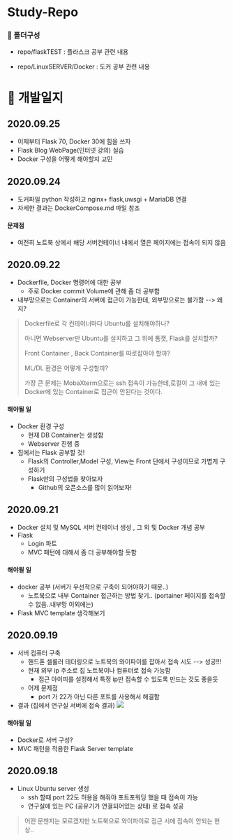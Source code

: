 # Study-Repo

### :file_folder: 폴더구성

* repo/flaskTEST : 플라스크 공부 관련 내용

* repo/LinuxSERVER/Docker : 도커 공부 관련 내용



# :calendar: 개발일지

## 2020.09.25

* 이제부터 Flask 70, Docker 30에 힘을 쓰자
* Flask Blog WebPage(인터넷 강의) 실습
* Docker 구성을 어떻게 해야할지 고민

## 2020.09.24

* 도커파일 python 작성하고 nginx+ flask,uwsgi + MariaDB 연결
* 자세한 결과는 DockerCompose.md 파일 참조

#### 문제점

* 여전히 노트북 상에서 해당 서버컨테이너 내에서 열은 페이지에는 접속이 되지 않음

## 2020.09.22

* Dockerfile, Docker 명령어에 대한 공부
  * 주로 Docker commit  Volume에 관해 좀 더 공부함
* 내부망으로는 Container의 서버에 접근이 가능한데, 외부망으로는 불가함 --> 왜지?

> Dockerfile로 각 컨테이너마다 Ubuntu를 설치해야하나?
>
> 아니면 Webserver만 Ubuntu를 설치하고 그 위에 톰캣, Flask를 설치할까?
>
> Front Container , Back Container를 따로잡아야 할까?
>
> ML/DL 환경은 어떻게 구성할까?
>
> 가장 큰 문제는 MobaXterm으로는 ssh 접속이 가능한데,로컬이 그 내에 있는 Docker에 있는 Container로 접근이 안된다는 것이다.

#### 해야될 일 

* Docker 환경 구성
  * 현재 DB Container는 생성함
  * Webserver 진행 중
* 집에서는 Flask 공부할 것!
  * Flask의 Controller,Model 구성, View는 Front 단에서 구성이므로 가볍게 구성하기
  * Flask만의 구성법을 찾아보자
    * Github의 오픈소스를 많이 읽어보자!

## 2020.09.21

* Docker 설치 및 MySQL 서버 컨테이너 생성 , 그 외 및 Docker 개념 공부
* Flask
  * Login 파트
  * MVC 패턴에 대해서 좀 더 공부해야할 듯함

#### 해야될 일

* docker 공부 (서버가 우선적으로 구축이 되어야하기 때문..)
  * 노트북으로 내부 Container 접근하는 방법 찾기.. (portainer 페이지를 접속할 수 없음..내부망 이외에는)
* Flask MVC template 생각해보기

## 2020.09.19

* 서버 컴퓨터 구축
  * 핸드폰 셀룰러 테더링으로 노트북의 와이파이를 잡아서 접속 시도 --> 성공!!!
  * 현재 외부 ip 주소로 집 노트북이나 컴퓨터로 접속 가능함
    * 접근 아이피를 설정해서 특정 ip만 접속할 수 있도록 만드는 것도 좋을듯
  * 어제 문제점
    * port 가 22가 아닌 다른 포트를 사용해서 해결함
* 결과 (집에서 연구실 서버에 접속 결과)
  <img src="C:/Program Files/Typora/flaskTEST/정리/successlogin.png">

#### 해야될 일

* Docker로 서버 구성?
* MVC 패턴을 적용한 Flask Server template

## 2020.09.18

* Linux Ubuntu server 생성
  * ssh 할때 port 22도 허용을 해줘야 포트포워딩 했을 때 접속이 가능
  * 연구실에 있는 PC (공유기가 연결되어있는 상태) 로 접속 성공

> 어떤 문젠지는 모르겠지만 노트북으로 와이파이로 접근 시에 접속이 안되는 현상..



